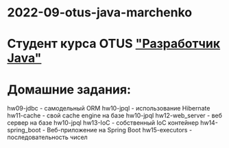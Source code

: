 # 2022-09-otus-java-marchenko
# Студент курса OTUS ["Разработчик Java"](https://otus.ru/lessons/java-professional/?utm_source=github&utm_medium=free&utm_campaign=otus)

# Домашние задания:
hw09-jdbc           -   самодельный ORM
hw10-jpql           -   использование Hibernate
hw11-cache          -   свой cache engine на базе hw10-jpql
hw12-web_server     -   веб сервер на базе hw10-jpql
hw13-IoC            -   собственный IoC контейнер
hw14-spring_boot    -   Веб-приложение на Spring Boot
hw15-executors      -   последовательность чисел